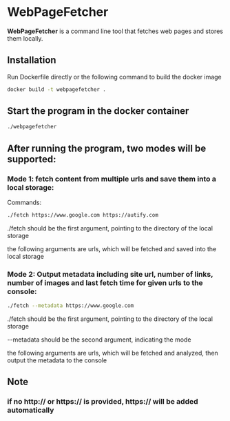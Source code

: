 # WebPageFetcher

**WebPageFetcher** is a command line tool that fetches web pages and stores them locally.

## Installation
Run Dockerfile directly or the following command to build the docker image

```bash
docker build -t webpagefetcher .
```

## Start the program in the docker container

```bash
./webpagefetcher
```

## After running the program, two modes will be supported:

### Mode 1: fetch content from multiple urls and save them into a local storage:

Commands:

```bash
./fetch https://www.google.com https://autify.com
```

./fetch should be the first argument, pointing to the directory of the local storage

the following arguments are urls, which will be fetched and saved into the local storage

### Mode 2: Output metadata including site url, number of links, number of images and last fetch time for given urls to the console:

```bash
./fetch --metadata https://www.google.com
```

./fetch should be the first argument, pointing to the directory of the local storage

--metadata should be the second argument, indicating the mode

the following arguments are urls, which will be fetched and analyzed, then output the metadata to the console

## Note
### if no http:// or https:// is provided, https:// will be added automatically
